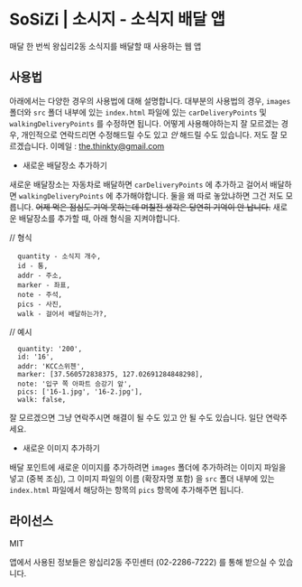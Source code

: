 # SoSiZi | 소시지 - 소식지 배달 앱

매달 한 번씩 왕십리2동 소식지를 배달할 때 사용하는 웹 앱

## 사용법

아래에서는 다양한 경우의 사용법에 대해 설명합니다.
대부분의 사용법의 경우, `images` 폴더와 `src` 폴더 내부에 있는 `index.html` 파일에 있는 `carDeliveryPoints` 및 `walkingDeliveryPoints` 를 수정하면 됩니다.
어떻게 사용해야하는지 잘 모르겠는 경우, 개인적으로 연락드리면 수정해드릴 수도 있고 *안* 해드릴 수도 있습니다. 저도 잘 모르겠습니다.
이메일 : the.thinkty@gmail.com

- 새로운 배달장소 추가하기

새로운 배달장소는 자동차로 배달하면 `carDeliveryPoints` 에 추가하고 걸어서 배달하면 `walkingDeliveryPoints` 에 추가해야합니다. 둘을 왜 따로 놓았냐하면 그건 저도 모릅니다. ~~어제 먹은 점심도 기억 못하는데 며칠전 생각은 당연히 기억이 안 납니다.~~ 새로운 배달장소를 추가할 때, 아래 형식을 지켜야합니다.

// 형식
```
  quantity - 소식지 개수,
  id - 통,
  addr - 주소,
  marker - 좌표,
  note - 주석,
  pics - 사진,
  walk - 걸어서 배달하는가?,
```

// 예시
```
  quantity: '200',
  id: '16',
  addr: 'KCC스위첸',
  marker: [37.560572838375, 127.02691284848298],
  note: '입구 쪽 아파트 승강기 앞',
  pics: ['16-1.jpg', '16-2.jpg'],
  walk: false,
```
잘 모르겠으면 그냥 연락주시면 해결이 될 수도 있고 안 될 수도 있습니다.
일단 연락주세요.

- 새로운 이미지 추가하기

배달 포인트에 새로운 이미지를 추가하려면 `images` 폴더에 추가하려는 이미지 파일을 넣고 (중복 조심), 그 이미지 파일의 이름 (확장자명 포함) 을 `src` 폴더 내부에 있는 `index.html` 파일에서 해당하는 항목의 `pics` 항목에 추가해주면 됩니다.

## 라이선스
MIT

앱에서 사용된 정보들은 왕십리2동 주민센터 (02-2286-7222) 를 통해 받으실 수 있습니다.